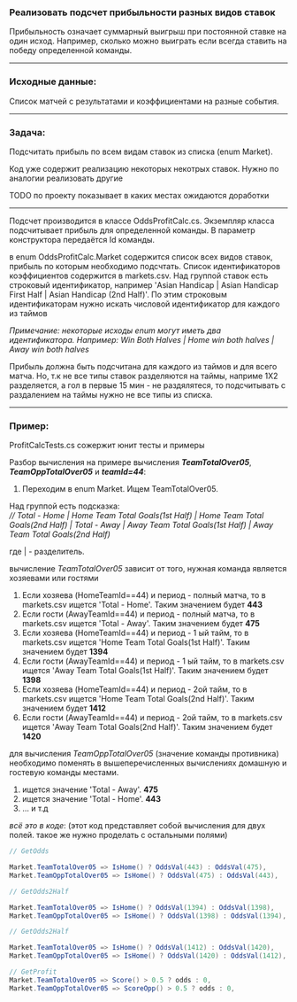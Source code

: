 ### Реализовать подсчет прибыльности разных видов ставок

Прибыльность означает суммарный выигрыш при постоянной ставке на один исход.
Например, сколько можно выиграть если всегда ставить на победу определенной команды.

--- 

### Исходные данные:
Список матчей с результатами и коэффициентами на разные события.

--- 
### Задача:
Подсчитать прибыль по всем видам ставок из списка (enum Market).

Код уже содержит реализацию некоторых некотрых ставок. Нужно по аналогии реализовать другие

TODO по проекту показывает в каких местах ожидаются доработки

--- 

Подсчет производится в классе OddsProfitCalc.cs. Экземпляр класса подсчитывает прибыль для определенной команды. 
В параметр конструктора передаётся Id команды. 

в enum OddsProfitCalc.Market содержится список всех видов ставок, прибыль по которым необходимо подсчтать.
Список идентификаторов коэффициентов содержится в markets.csv.
Над группой ставок есть строковый идентификатор, например 'Asian Handicap | Asian Handicap First Half | Asian Handicap (2nd Half)'.
По этим строковым идентификаторам нужно искать числовой идентификатор для каждого из таймов

_Примечание: некоторые исходы enum могут иметь два идентификатора.
Например: Win Both Halves | Home win both halves | Away win both halves_

Прибыль должна быть подсчитана для каждого из таймов и для всего матча.
Но, т.к не все типы ставок разделяются на таймы, наприме 1X2 разделяется, а гол в первые 15 мин - не раздялятеся,
то подсчитывать с раздалением на таймы нужно не все типы из списка.

---

### Пример:

ProfitCalcTests.сs сожержит юнит тесты и примеры

Разбор вычисления на примере вычисления **_TeamTotalOver05_**, **_TeamOppTotalOver05_** и _**teamId=44**_:

1. Переходим в enum Market. Ищем TeamTotalOver05. 

Над группой есть подсказка:         
_// Total - Home | Home Team Total Goals(1st Half) | Home Team Total Goals(2nd Half) | Total - Away | Away Team Total Goals(1st Half) | Away Team Total Goals(2nd Half)_

где | - разделитель.

вычисление _TeamTotalOver05_ зависит от того, нужная команда является хозяевами или гостями
1) Если хозяева (HomeTeamId==44) и период - полный матча, то в markets.csv ищется 'Total - Home'. Таким значением будет **443**
2) Если гости (AwayTeamId==44) и период - полный матча, то в markets.csv ищется 'Total - Away'. Таким значением будет **475**
3) Если хозяева (HomeTeamId==44) и период - 1 ый тайм, то в markets.csv ищется 'Home Team Total Goals(1st Half)'. Таким значением будет **1394**
4) Если гости (AwayTeamId==44) и период - 1 ый тайм, то в markets.csv ищется 'Away Team Total Goals(1st Half)'. Таким значением будет **1398**
5) Если хозяева (HomeTeamId==44) и период - 2ой тайм, то в markets.csv ищется 'Home Team Total Goals(2nd Half)'. Таким значением будет **1412**
6) Если гости (AwayTeamId==44) и период - 2ой тайм, то в markets.csv ищется 'Away Team Total Goals(2nd Half)'. Таким значением будет **1420**

для вычисления _TeamOppTotalOver05_ (значение команды противника) необходимо поменять в вышеперечисленных вычислениях домашную и гостевую команды местами.
1) ищется значение 'Total - Away'. **475**
2) ищется значение 'Total - Home'. **443**
3) ... и т.д

_всё это в коде_: (этот код представляет собой вычисления для двух полей. такое же нужно проделать с остальными полями)

```c#
// GetOdds 

Market.TeamTotalOver05 => IsHome() ? OddsVal(443) : OddsVal(475),
Market.TeamOppTotalOver05 => IsHome() ? OddsVal(475) : OddsVal(443),

// GetOdds2Half

Market.TeamTotalOver05 => IsHome() ? OddsVal(1394) : OddsVal(1398),
Market.TeamOppTotalOver05 => IsHome() ? OddsVal(1398) : OddsVal(1394),

// GetOdds2Half

Market.TeamTotalOver05 => IsHome() ? OddsVal(1412) : OddsVal(1420),
Market.TeamOppTotalOver05 => IsHome() ? OddsVal(1420) : OddsVal(1412),

// GetProfit
Market.TeamTotalOver05 => Score() > 0.5 ? odds : 0,
Market.TeamOppTotalOver05 => ScoreOpp() > 0.5 ? odds : 0,
```

